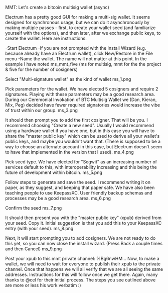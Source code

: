 MMT: Let's create a bitcoin multisig wallet (async)

Electrum has a pretty good GUI for making a multi-sig wallet. It seems designed for synchronous usage, but we can do it asynchronously by making multiple passes - first, to create your wallet seed (and familiarize yourself with the options), and then later, after we exchange public keys, to create the wallet. Here are instructions:

-Start Electrum
-If you are not prompted with the Install Wizard (e.g. because already have an Electrum wallet), click New/Restore in the File menu
-Name the wallet. The name will not matter at this point. In the example I have noted ms_mmt_five (ms for multisig, mmt for the the project & five for the number of cosigners)



Select "Multi-signature wallet" as the kind of wallet
ms_1.png

Pick parameters for the wallet. We have elected 5 cosigners and require 2 signatures. Playing with these parameters may be a good research area. During our Ceremonial Invokation of BTC Multisig Wallet we (Dan, Kieran, Mix, Peg) decided have fewer required signatories would increase the vibe of trust within our group.
ms_3.png

It should then prompt you to add the first cosigner. That will be you. I recommend choosing "Create a new seed". Usually I would recommend using a hardware wallet if you have one, but in this case you will have to share the "master public key" which can be used to derive all your wallet's public keys, and maybe you wouldn't want that. (There is supposed to be a way to choose an alternate account in this case, but Electrum doesn't seem to have that implemented in the version that I used).
ms_4.png

Pick seed type. We have elected for "Segwit" as an increasing number of services default to this, with interoperability increasing and this being the future of development within bitcoin.
ms_5.png

Follow steps to generate and save the seed. I recommend writing it on paper, as they suggest, and keeping that paper safe. We have also been teaching people to use KeepassXC. User friendly backup schemas and processes may be a good research area.
ms_6.png

Confirm the seed
ms_7.png

It should then present you with the "master public key" (xpub) derived from your seed. Copy it. Initial suggestion is that you add this to your KeepassXC entry (with your seed).
ms_8.png

Next, it will start prompting you to add cosigners. We are not ready to do this yet, so you can now close the install wizard. (Press Back a couple times and then Cancel)
ms_9.png

Post your xpub to this mmt private channel: %Bg6nwHM...
Now, to make a wallet, we will need to wait for everyone to publish their xpub to the private channel.
Once that happens we will all verify that we are all seeing the same addresses. Instructions for this will follow once we get there.
Again, many thanks to @cel for their initial process. The steps you see outlined above are more or less his work verbatim :)

